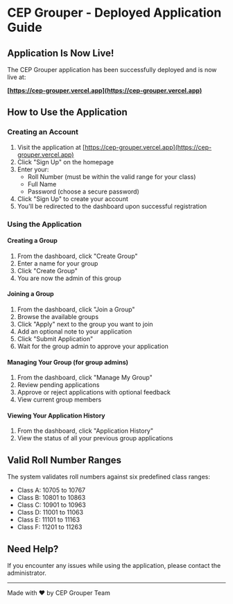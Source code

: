 # CEP Grouper - Deployed Application Guide

## Application Is Now Live!

The CEP Grouper application has been successfully deployed and is now live at:

**[https://cep-grouper.vercel.app](https://cep-grouper.vercel.app)**

## How to Use the Application

### Creating an Account

1. Visit the application at [https://cep-grouper.vercel.app](https://cep-grouper.vercel.app)
2. Click "Sign Up" on the homepage
3. Enter your:
   - Roll Number (must be within the valid range for your class)
   - Full Name
   - Password (choose a secure password)
4. Click "Sign Up" to create your account
5. You'll be redirected to the dashboard upon successful registration

### Using the Application

#### Creating a Group

1. From the dashboard, click "Create Group"
2. Enter a name for your group
3. Click "Create Group"
4. You are now the admin of this group

#### Joining a Group

1. From the dashboard, click "Join a Group"
2. Browse the available groups
3. Click "Apply" next to the group you want to join
4. Add an optional note to your application
5. Click "Submit Application"
6. Wait for the group admin to approve your application

#### Managing Your Group (for group admins)

1. From the dashboard, click "Manage My Group"
2. Review pending applications
3. Approve or reject applications with optional feedback
4. View current group members

#### Viewing Your Application History

1. From the dashboard, click "Application History"
2. View the status of all your previous group applications

## Valid Roll Number Ranges

The system validates roll numbers against six predefined class ranges:
- Class A: 10705 to 10767
- Class B: 10801 to 10863
- Class C: 10901 to 10963
- Class D: 11001 to 11063
- Class E: 11101 to 11163
- Class F: 11201 to 11263

## Need Help?

If you encounter any issues while using the application, please contact the administrator.

---

Made with ❤️ by CEP Grouper Team
